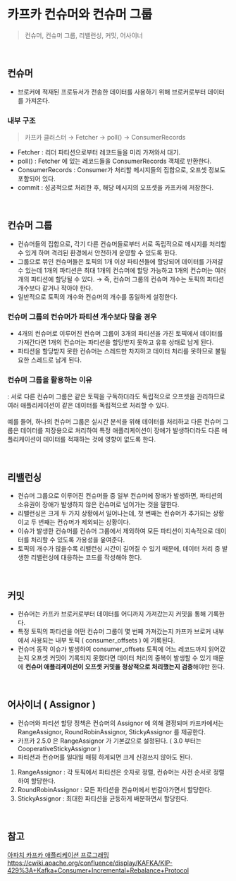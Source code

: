 # 카프카 컨슈머와 컨슈머 그룹
> 컨슈머, 컨슈머 그룹, 리밸런싱, 커밋, 어사이너

<br>

## 컨슈머
- 브로커에 적재된 프로듀서가 전송한 데이터를 사용하기 위해 브로커로부터 데이터를 가져온다.
### 내부 구조
> 카프카 클러스터 → Fetcher → poll() → ConsumerRecords
- Fetcher : 리더 파티션으로부터 레코드들을 미리 가져와서 대기.
- poll() : Fetcher 에 있는 레코드들을 ConsumerRecords 객체로 반환한다. 
- ConsumerRecords : Consumer가 처리할 메시지들의 집합으로, 오프셋 정보도 포함되어 있다.
- commit : 성공적으로 처리한 후, 해당 메시지의 오프셋을 카프카에 저장한다. 

<br>

## 컨슈머 그룹
- 컨슈머들의 집합으로, 각기 다른 컨슈머들로부터 서로 독립적으로 메시지를 처리할 수 있게 하며 격리된 환경에서 안전하게 운영할 수 있도록 한다. 
- 그룹으로 묶인 컨슈머들은 토픽의 1개 이상 파티션들에 할당되어 데이터를 가져갈 수 있는데 1개의 파티션은 최대 1개의 컨슈머에 할당 가능하고 1개의 컨슈머는 여러 개의 파티션에 할당될 수 있다. → 즉, 컨슈머 그룹의 컨슈머 개수는 토픽의 파티션 개수보다 같거나 작아야 한다. 
- 일반적으로 토픽의 개수와 컨슈머의 개수를 동일하게 설정한다. 

### 컨슈머 그룹의 컨슈머가 파티션 개수보다 많을 경우
- 4개의 컨슈머로 이루어진 컨슈머 그룹이 3개의 파티션을 가진 토픽에서 데이터를 가져간다면 1개의 컨슈머는 파티션을 할당받지 못하고 유휴 상태로 남게 된다. 
- 파티션을 할당받지 못한 컨슈머는 스레드만 차지하고 데이터 처리를 못하므로 불필요한 스레드로 남게 된다. 

### 컨슈머 그룹을 활용하는 이유 
: 서로 다른 컨슈머 그룹은 같은 토픽을 구독하더라도 독립적으로 오프셋을 관리하므로 여러 애플리케이션이 같은 데이터를 독립적으로 처리할 수 있다. <br>
<br>
예를 들어, 하나의 컨슈머 그룹은 실시간 분석을 위해 데이터를 처리하고 다른 컨슈머 그룹은 데이터를 저장용으로 처리하여 특정 애플리케이션이 장애가 발생하더라도 다른 애플리케이션이 데이터를 적재하는 것에 영향이 없도록 한다. 

<br>

## 리밸런싱
- 컨슈머 그룹으로 이루어진 컨슈머들 중 일부 컨슈머에 장애가 발생하면, 파티션의 소유권이 장애가 발생하지 않은 컨슈머로 넘어가는 것을 말한다. 
- 리밸런싱은 크게 두 가지 상황에서 일어나는데, 첫 번째는 컨슈머가 추가되는 상황이고 두 번째는 컨슈머가 제외되는 상황이다.
- 이슈가 발생한 컨슈머를 컨슈머 그룹에서 제외하여 모든 파티션이 지속적으로 데이터를 처리할 수 있도록 가용성을 옾여준다. 
- 토픽의 개수가 많을수록 리밸런싱 시간이 길어질 수 있기 때문에, 데이터 처리 중 발생한 리밸런싱에 대응하는 코드를 작성해야 한다. 

<br>

## 커밋
- 컨슈머는 카프카 브로커로부터 데이터를 어디까지 가져갔는지 커밋을 통해 기록한다. 
- 특정 토픽의 파티션을 어떤 컨슈머 그룹이 몇 번째 가져갔는지 카프카 브로커 내부에서 사용되는 내부 토픽 ( consumer_offsets ) 에 기록된다. 
- 컨슈머 동작 이슈가 발생하여 consumer_offsets 토픽에 어느 레코드까지 읽어갔는지 오프셋 커밋이 기록되지 못했다면 데이터 처리의 중복이 발생할 수 있기 때문에 **컨슈머 애플리케이션이 오프셋 커밋을 정상적으로 처리했는지 검증**해야만 한다.

<br>

## 어사이너 ( Assignor )
- 컨슈머와 파티션 할당 정책은 컨슈머의 Assignor 에 의해 결정되며 카프카에서는 RangeAssignor, RoundRobinAssignor, StickyAssignor 를 제공한다. 
- 카프카 2.5.0 은 RangeAssignor 가 기본값으로 설정된다. ( 3.0 부터는 CooperativeStickyAssignor )
- 파티션과 컨슈머를 일대일 매핑 하게되면 크게 신경쓰지 않아도 된다. 
1. RangeAssignor : 각 토픽에서 파티션은 숫자로 정렬, 컨슈머는 사전 순서로 정렬하여 할당한다.
2. RoundRobinAssignor : 모든 파티션을 컨슈머에서 번갈아가면서 할당한다.
3. StickyAssignor : 최대한 파티션을 균등하게 배분하면서 할당한다. 

<br>

## 참고
[아파치 카프카 애플리케이션 프로그래밍](https://inf.run/uCwV5) <br>
https://cwiki.apache.org/confluence/display/KAFKA/KIP-429%3A+Kafka+Consumer+Incremental+Rebalance+Protocol 